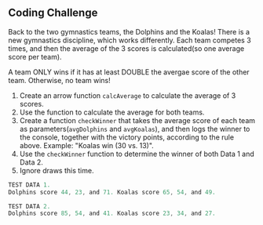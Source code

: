 ## Coding Challenge
Back to the two gymnastics teams, the Dolphins and the Koalas! There is a new gymnastics discipline, which works differently.
Each team competes 3 times, and then the average of the 3 scores is calculated(so one average score per team).

A team ONLY wins if it has at least DOUBLE the avergae score of the other team. Otherwise, no team wins!

1. Create an arrow function `calcAverage` to calculate the average of 3 scores.
2. Use the function to calculate the average for both teams.
3. Create a function `checkWinner` that takes the average score of each team as parameters(`avgDolphins` and `avgKoalas`), and then logs the winner to the console, together with the victory points, according to the rule above. Example: "Koalas win (30 vs. 13)".
4. Use the `checkWinner` function to determine the winner of both Data 1 and Data 2.
5. Ignore draws this time.

```js
TEST DATA 1.
Dolphins score 44, 23, and 71. Koalas score 65, 54, and 49.
```

```js
TEST DATA 2.
Dolphins score 85, 54, and 41. Koalas score 23, 34, and 27.
```